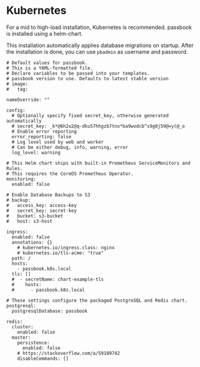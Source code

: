 # Kubernetes

For a mid to high-load installation, Kubernetes is recommended. passbook is installed using a helm-chart.

This installation automatically applies database migrations on startup. After the installation is done, you can use `pbadmin` as username and password.

```
# Default values for passbook.
# This is a YAML-formatted file.
# Declare variables to be passed into your templates.
# passbook version to use. Defaults to latest stable version
# image:
#   tag:

nameOverride: ""

config:
  # Optionally specify fixed secret_key, otherwise generated automatically
  # secret_key: _k*@6h2u2@q-dku57hhgzb7tnx*ba9wodcb^s9g0j59@=y(@_o
  # Enable error reporting
  error_reporting: false
  # Log level used by web and worker
  # Can be either debug, info, warning, error
  log_level: warning

# This Helm chart ships with built-in Prometheus ServiceMonitors and Rules.
# This requires the CoreOS Prometheus Operator.
monitoring:
  enabled: false

# Enable Database Backups to S3
# backup:
#   access_key: access-key
#   secret_key: secret-key
#   bucket: s3-bucket
#   host: s3-host

ingress:
  enabled: false
  annotations: {}
    # kubernetes.io/ingress.class: nginx
    # kubernetes.io/tls-acme: "true"
  path: /
  hosts:
    - passbook.k8s.local
  tls: []
  #  - secretName: chart-example-tls
  #    hosts:
  #      - passbook.k8s.local

# These settings configure the packaged PostgreSQL and Redis chart.
postgresql:
  postgresqlDatabase: passbook

redis:
  cluster:
    enabled: false
  master:
    persistence:
      enabled: false
    # https://stackoverflow.com/a/59189742
    disableCommands: []
```
